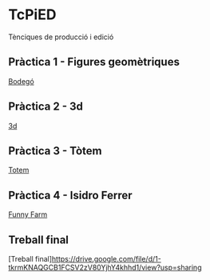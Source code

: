 # TcPiED
Tènciques de producció i edició
## Pràctica 1 - Figures geomètriques
[Bodegó](bàrbara_martí_formes.zip)
## Pràctica 2 - 3d
[3d](bàrbara_martí_3D.zip)
## Pràctica 3 - Tòtem
[Totem](bàrbara_martí_suetin.zip)
## Pràctica 4 - Isidro Ferrer
[Funny Farm](bàrbara_martí_suetin.extensio)
## Treball final
[Treball final]https://drive.google.com/file/d/1-tkrmKNAQGCB1FCSV2zV80YjhY4khhd1/view?usp=sharing

